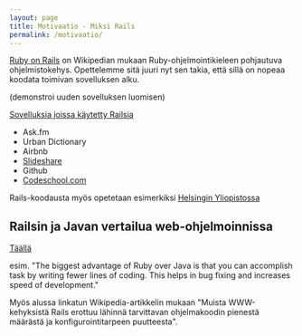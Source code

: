 ```yaml
---
layout: page
title: Motivaatio - Miksi Rails
permalink: /motivaatio/
---
```


[Ruby on Rails](https://fi.wikipedia.org/wiki/Ruby_on_Rails) on Wikipedian mukaan Ruby-ohjelmointikieleen pohjautuva ohjelmistokehys. Opettelemme sitä juuri nyt sen takia, että sillä on nopeaa koodata toimivan sovelluksen alku. 

 (demonstroi uuden sovelluksen luomisen) 

[Sovelluksia joissa käytetty Railsia](http://skillcrush.com/2015/02/02/37-rails-sites/)

- Ask.fm
- Urban Dictionary
- Airbnb
- [Slideshare](https://prograils.com/posts/top-10-famous-sites-built-with-ruby-on-rails)
- Github
- [Codeschool.com](https://wappalyzer.com/applications/ruby-rails)

Rails-koodausta myös opetetaan esimerkiksi [Helsingin Yliopistossa](https://www.cs.helsinki.fi/courses/582368/2016/k/k/1)

## Railsin ja Javan vertailua web-ohjelmoinnissa

[Täällä](https://www.quora.com/Is-Java-J2EE-better-than-Ruby-on-Rails)

esim. "The biggest advantage of Ruby over Java is that you can accomplish  task by writing fewer lines of coding. This helps in bug fixing and  increases speed of development."

Myös alussa linkatun Wikipedia-artikkelin mukaan "Muista WWW-kehyksistä Rails erottuu lähinnä tarvittavan ohjelmakoodin pienestä määrästä ja konfigurointitarpeen puutteesta". 



